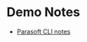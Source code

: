 # Demo Notes
- [Parasoft CLI notes](https://gist.github.com/daparic/16c3f7baa8cbceb7bb94a6c6774152fa)
  
